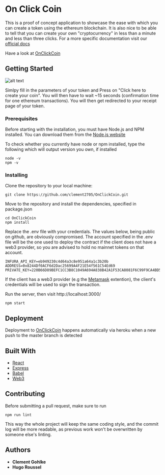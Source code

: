 # On Click Coin

This is a proof of concept application to showcase the ease with which you can create a token using the ethereum blockchain. It is also nice to be able to tell that you can create your own "cryptocurrency" in less than a minute and less than three clicks. For a more specific documentation visit our [official docs](https://github.com/clement2705/OnClickCoin/blob/master/docs/docs.md)

Have a look at [OnClickCoin](onclickcoin.herokuappp.com) 
           
## Getting Started
![alt text](https://github.com/clement2705/OnClickCoin/blob/assets/Homepage.png)

Simlpy fill in the parameters of your token and Press on "Click here to create your coin". You will then have to wait ~15 seconds (confirmation time for one ethereum transactions). You will then get redirected to your receipt page of your token.

### Prerequisites

Before starting with the installation, you must have Node.js and NPM installed. You can download them from the [Node.js website](https://nodejs.org/en/)

To check whether you currently have node or npm installed, type the following which will output version you own, if installed
```
node -v
npm -v
```

### Installing

Clone the repository to your local machine:
```
git clone https://github.com/clement2705/OnClickCoin.git
```

Move to the repository and install the dependencies, specified in package.json
```
cd OnClickCoin
npm install
```

Replace the .env file with your credentials. The values below, being public on github, are obviously compromised.
The account specified in the .env file will be the one used to deploy the contract if the client does not have a web3 provider, so you are advised to hold no mainnet tokens on that account.
```
INFURA_API_KEY=eb949230c4d64a3c8e951a64a1c3b20b
ADDRESS=0x8244Df0ACF6d2Dac25699A4F21E54f561C54Ed69
PRIVATE_KEY=220B66D89BEFC1CC3B8C1049A694A838B42A1F53CA8081F6C99F9CA4BD5FCBF5
```
If the client has a web3 provider (e.g the [Metamask](https://metamask.io/) extention), the client's credentials will be used to sign the transaction.

Run the server, then visit http://localhost:3000/
```
npm start
```

## Deployment
Deployment to [OnClickCoin](onclickcoin.herokuappp.com) happens automatically via heroku when a new push to the master branch is detected

## Built With

* [React](https://reactjs.org/docs/getting-started.html)
* [Express](https://expressjs.com/en/api.html)
* [Babel](https://babeljs.io/docs/en/)
* [Web3](https://web3js.readthedocs.io/en/1.0/web3-eth.html)

## Contributing

Before submitting a pull request, make sure to run
```
npm run lint
```
This way the whole project will keep the same coding style, and the commit log will be more readable, as previous work won't be overwritten by someone else's linting.


## Authors
* **Clement Gohlke**
* **Hugo Roussel**

